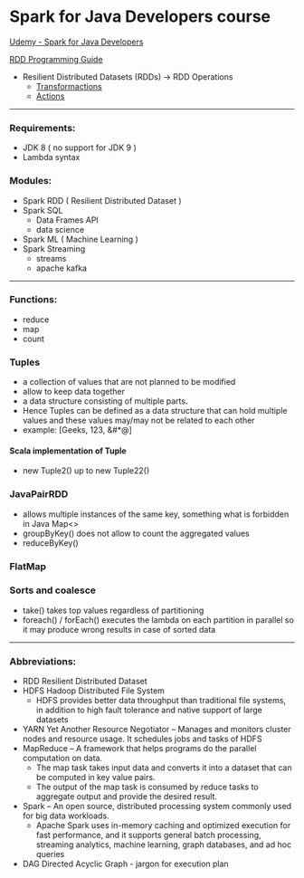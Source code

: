 # Spark for Java Developers course

[Udemy - Spark for Java Developers](https://www.udemy.com/course/apache-spark-for-java-developers)

[RDD Programming Guide](https://spark.apache.org/docs/latest/rdd-programming-guide.html)
* Resilient Distributed Datasets (RDDs) -> RDD Operations
  * [Transformactions](https://spark.apache.org/docs/latest/rdd-programming-guide.html#transformations)
  * [Actions](https://spark.apache.org/docs/latest/rdd-programming-guide.html#actions)


-------------------------------------------------------------
### Requirements:
* JDK 8 ( no support for JDK 9 )
* Lambda syntax

### Modules:
* Spark RDD ( Resilient Distributed Dataset )
* Spark SQL
  * Data Frames API
  * data science
* Spark ML ( Machine Learning )
* Spark Streaming
  * streams
  * apache kafka

-------------------------------------------------------------
### Functions:
* reduce
* map
* count

### Tuples 
* a collection of values that are not planned to be modified
* allow to keep data together
* a data structure consisting of multiple parts. 
* Hence Tuples can be defined as a data structure that can hold multiple values and these values may/may not be related to each other 
* example: [Geeks, 123, &#*@]

#### Scala implementation of Tuple
* new Tuple2() up to new Tuple22()

### JavaPairRDD
* allows multiple instances of the same key, something what is forbidden in Java Map<>
* groupByKey() does not allow to count the aggregated values
* reduceByKey()

### FlatMap

### Sorts and coalesce
* take() takes top values regardless of partitioning
* foreach() / forEach() executes the lambda on each partition in parallel so it may produce wrong results in case of sorted data


-------------------------------------------------------------
### Abbreviations:
* RDD Resilient Distributed Dataset
* HDFS Hadoop Distributed File System
  * HDFS provides better data throughput than traditional file systems, in addition to high fault tolerance and native support of large datasets
* YARN Yet Another Resource Negotiator – Manages and monitors cluster nodes and resource usage. It schedules jobs and tasks of HDFS
* MapReduce – A framework that helps programs do the parallel computation on data.
  * The map task takes input data and converts it into a dataset that can be computed in key value pairs.
  * The output of the map task is consumed by reduce tasks to aggregate output and provide the desired result.
* Spark – An open source, distributed processing system commonly used for big data workloads.
  * Apache Spark uses in-memory caching and optimized execution for fast performance, and it supports general batch processing, streaming analytics, machine learning, graph databases, and ad hoc queries
* DAG Directed Acyclic Graph - jargon for execution plan


